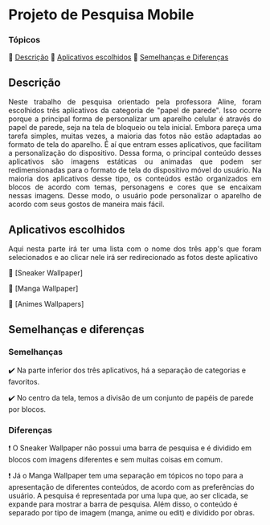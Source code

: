 # Projeto de Pesquisa Mobile
### Tópicos 

:small_blue_diamond: [Descrição](#descrição)
:small_blue_diamond: [Aplicativos escolhidos](#aplicativos-escolhidos)
:small_blue_diamond: [Semelhanças e Diferenças](#semelhanças-e-diferenças)

## Descrição 
<p align="justify"> 
	Neste trabalho de pesquisa orientado pela professora Aline, foram escolhidos três aplicativos da categoria de "papel de parede". Isso ocorre porque a principal forma de personalizar um aparelho celular é através do papel de parede, seja na tela de bloqueio ou tela inicial. Embora pareça uma tarefa simples, muitas vezes, a maioria das fotos não estão adaptadas ao formato de tela do aparelho. É aí que entram esses aplicativos, que facilitam a personalização do dispositivo.
	Dessa forma, o principal conteúdo desses aplicativos são imagens estáticas ou animadas que podem ser redimensionadas para o formato de tela do dispositivo móvel do usuário. Na maioria dos aplicativos desse tipo, os conteúdos estão organizados em blocos de acordo com temas, personagens e cores que se encaixam nessas imagens. Desse modo, o usuário pode personalizar o aparelho de acordo com seus gostos de maneira mais fácil.
</p>

## Aplicativos escolhidos
<p align="justify"> 
	Aqui nesta parte irá ter uma lista com o nome dos três app's que foram selecionados e ao clicar nele irá ser redirecionado as fotos deste aplicativo
</p>

:small_blue_diamond: [Sneaker Wallpaper]

:small_blue_diamond: [Manga Wallpaper]

:small_blue_diamond: [Animes Wallpapers]

## Semelhanças e diferenças

### Semelhanças

:heavy_check_mark: Na parte inferior dos três aplicativos, há a separação de categorias e favoritos. 

:heavy_check_mark: No centro da tela, temos a divisão de um conjunto de papéis de parede por blocos.

### Diferenças

❗ O Sneaker Wallpaper não possui uma barra de pesquisa e é dividido em blocos com imagens diferentes e sem muitas coisas em comum. 

❗ Já o Manga Wallpaper tem uma separação em tópicos no topo para a apresentação de diferentes conteúdos, de acordo com as preferências do usuário. A pesquisa é representada por uma lupa que, ao ser clicada, se expande para mostrar a barra de pesquisa. Além disso, o conteúdo é separado por tipo de imagem (manga, anime ou edit) e dividido por obras.
